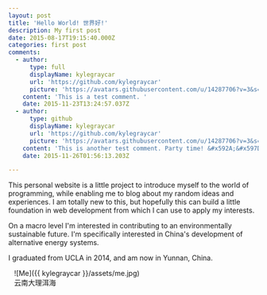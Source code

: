 ```yaml
---
layout: post
title: 'Hello World! 世界好!'
description: My first post
date: 2015-08-17T19:15:40.000Z
categories: first post
comments:
  - author:
      type: full
      displayName: kylegraycar
      url: 'https://github.com/kylegraycar'
      picture: 'https://avatars.githubusercontent.com/u/14287706?v=3&s=73'
    content: 'This is a test comment. '
    date: 2015-11-23T13:24:57.037Z
  - author:
      type: github
      displayName: kylegraycar
      url: 'https://github.com/kylegraycar'
      picture: 'https://avatars.githubusercontent.com/u/14287706?v=3&s=73'
    content: 'This is another test comment. Party time! &#x592A;&#x597D;&#x73A9;&#x54E6;&#xFF01;&grave;yay&grave;'
    date: 2015-11-26T01:56:13.203Z

---
```

This personal website is a little project to introduce myself to the world of programming, while enabling me to blog about my random ideas and experiences. I am totally new to this, but hopefully this can build a little foundation in web development from which I can use to apply my interests. 

On a macro level I'm interested in contributing to an environmentally sustainable future. I'm specifically interested in China's development of alternative energy systems.

I graduated from UCLA in 2014, and am now in Yunnan, China. 

&nbsp;&nbsp;
![Me]({{ kylegraycar }}/assets/me.jpg)
<br>&nbsp;&nbsp;&nbsp;云南大理洱海
